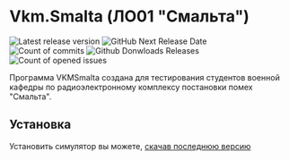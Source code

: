 # Vkm.Smalta (ЛО01 "Смальта")
![Latest release version](https://github-basic-badges.herokuapp.com/release/PicOLinO/VKMSmalta.svg)
![GitHub Next Release Date](https://img.shields.io/badge/next%20release-september-brightgreen.svg)  
![Count of commits](https://github-basic-badges.herokuapp.com/commits/PicOLinO/VKMSmalta.svg)
![Github Donwloads Releases](https://img.shields.io/github/downloads/PicOLinO/VKMSmalta/latest/total.svg)
![Count of opened issues](https://github-basic-badges.herokuapp.com/issues/PicOLinO/VKMSmalta.svg)

Программа VKMSmalta создана для тестирования студентов военной кафедры по радиоэлектронному комплексу постановки помех "Смальта".

## Установка
Установить симулятор вы можете, [скачав последнюю версию](https://github.com/PicOLinO/VKMSmalta/releases)
